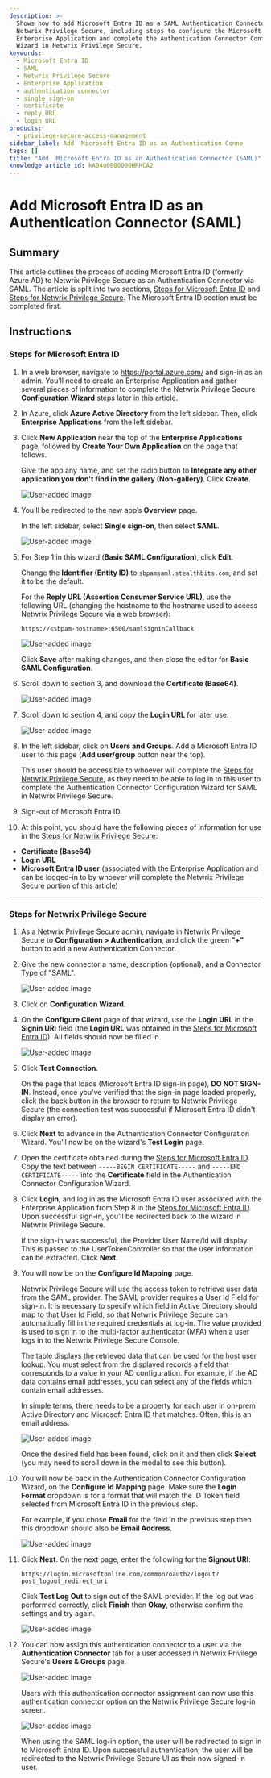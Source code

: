 ```yaml
---
description: >-
  Shows how to add Microsoft Entra ID as a SAML Authentication Connector in
  Netwrix Privilege Secure, including steps to configure the Microsoft Entra ID
  Enterprise Application and complete the Authentication Connector Configuration
  Wizard in Netwrix Privilege Secure.
keywords:
  - Microsoft Entra ID
  - SAML
  - Netwrix Privilege Secure
  - Enterprise Application
  - authentication connector
  - single sign-on
  - certificate
  - reply URL
  - login URL
products:
  - privilege-secure-access-management
sidebar_label: Add  Microsoft Entra ID as an Authentication Conne
tags: []
title: "Add  Microsoft Entra ID as an Authentication Connector (SAML)"
knowledge_article_id: kA04u0000000HRHCA2
---
```


# Add  Microsoft Entra ID as an Authentication Connector (SAML)

## Summary

This article outlines the process of adding Microsoft Entra ID (formerly Azure AD) to Netwrix Privilege Secure as an Authentication Connector via SAML. The article is split into two sections, [Steps for Microsoft Entra ID](#steps-for-microsoft-entra-id) and [Steps for Netwrix Privilege Secure](#steps-for-netwrix-privilege-secure). The Microsoft Entra ID section must be completed first.

## Instructions

### Steps for Microsoft Entra ID

1. In a web browser, navigate to https://portal.azure.com/ and sign-in as an admin. You’ll need to create an Enterprise Application and gather several pieces of information to complete the Netwrix Privilege Secure **Configuration Wizard** steps later in this article.
2. In Azure, click **Azure Active Directory** from the left sidebar. Then, click **Enterprise Applications** from the left sidebar.
3. Click **New Application** near the top of the **Enterprise Applications** page, followed by **Create Your Own Application** on the page that follows.

   Give the app any name, and set the radio button to **Integrate any other application you don't find in the gallery (Non-gallery)**. Click **Create**.

   ![User-added image](images/ka0Qk0000003IQD_0EM4u000004bUkT.png)

4. You’ll be redirected to the new app’s **Overview** page.

   In the left sidebar, select **Single sign-on**, then select **SAML**.

   ![User-added image](images/ka0Qk0000003IQD_0EM4u000004bUkY.png)

5. For Step 1 in this wizard (**Basic SAML Configuration**), click **Edit**.

   Change the **Identifier (Entity ID)** to `sbpamsaml.stealthbits.com`, and set it to be the default.

   For the **Reply URL (Assertion Consumer Service URL)**, use the following URL (changing the hostname to the hostname used to access Netwrix Privilege Secure via a web browser):

   ```
   https://<sbpam-hostname>:6500/samlSigninCallback
   ```

   ![User-added image](images/ka0Qk0000003IQD_0EM4u000004bUh1.png)

   Click **Save** after making changes, and then close the editor for **Basic SAML Configuration**.

6. Scroll down to section 3, and download the **Certificate (Base64)**.

   ![User-added image](images/ka0Qk0000003IQD_0EM4u000004bUkd.png)

7. Scroll down to section 4, and copy the **Login URL** for later use.

   ![User-added image](images/ka0Qk0000003IQD_0EM4u000004bUki.png)

8. In the left sidebar, click on **Users and Groups**. Add a Microsoft Entra ID user to this page (**Add user/group** button near the top).

   This user should be accessible to whoever will complete the [Steps for Netwrix Privilege Secure](#steps-for-netwrix-privilege-secure), as they need to be able to log in to this user to complete the Authentication Connector Configuration Wizard for SAML in Netwrix Privilege Secure.

9. Sign-out of Microsoft Entra ID.

10. At this point, you should have the following pieces of information for use in the [Steps for Netwrix Privilege Secure](#steps-for-netwrix-privilege-secure):

   - **Certificate (Base64)**
   - **Login URL**
   - **Microsoft Entra ID user** (associated with the Enterprise Application and can be logged-in to by whoever will complete the Netwrix Privilege Secure portion of this article)

---

### Steps for Netwrix Privilege Secure

1. As a Netwrix Privilege Secure admin, navigate in Netwrix Privilege Secure to **Configuration > Authentication**, and click the green **"+"** button to add a new Authentication Connector.
2. Give the new connector a name, description (optional), and a Connector Type of "SAML".

   ![User-added image](images/ka0Qk0000003IQD_0EM4u000004bUkn.png)

3. Click on **Configuration Wizard**.
4. On the **Configure Client** page of that wizard, use the **Login URL** in the **Signin URI** field (the **Login URL** was obtained in the [Steps for Microsoft Entra ID](#steps-for-microsoft-entra-id)). All fields should now be filled in.

   ![User-added image](images/ka0Qk0000003IQD_0EM4u000004bUks.png)

5. Click **Test Connection**.

   On the page that loads (Microsoft Entra ID sign-in page), **DO NOT SIGN-IN**. Instead, once you've verified that the sign-in page loaded properly, click the back button in the browser to return to Netwrix Privilege Secure (the connection test was successful if Microsoft Entra ID didn't display an error).

6. Click **Next** to advance in the Authentication Connector Configuration Wizard. You’ll now be on the wizard's **Test Login** page.
7. Open the certificate obtained during the [Steps for Microsoft Entra ID](#steps-for-microsoft-entra-id). Copy the text between `-----BEGIN CERTIFICATE-----` and `-----END CERTIFICATE-----` into the **Certificate** field in the Authentication Connector Configuration Wizard.
8. Click **Login**, and log in as the Microsoft Entra ID user associated with the Enterprise Application from Step 8 in the [Steps for Microsoft Entra ID](#steps-for-microsoft-entra-id). Upon successful sign-in, you’ll be redirected back to the wizard in Netwrix Privilege Secure.

   If the sign-in was successful, the Provider User Name/Id will display. This is passed to the UserTokenController so that the user information can be extracted. Click **Next**.

9. You will now be on the **Configure Id Mapping** page.

   Netwrix Privilege Secure will use the access token to retrieve user data from the SAML provider. The SAML provider requires a User Id Field for sign-in. It is necessary to specify which field in Active Directory should map to that User Id Field, so that Netwrix Privilege Secure can automatically fill in the required credentials at log-in. The value provided is used to sign in to the multi-factor authenticator (MFA) when a user logs in to the Netwrix Privilege Secure Console.

   The table displays the retrieved data that can be used for the host user lookup. You must select from the displayed records a field that corresponds to a value in your AD configuration. For example, if the AD data contains email addresses, you can select any of the fields which contain email addresses.

   In simple terms, there needs to be a property for each user in on-prem Active Directory and Microsoft Entra ID that matches. Often, this is an email address.

   ![User-added image](images/ka0Qk0000003IQD_0EM4u000004bUkx.png)

   Once the desired field has been found, click on it and then click **Select** (you may need to scroll down in the modal to see this button).

10. You will now be back in the Authentication Connector Configuration Wizard, on the **Configure Id Mapping** page. Make sure the **Login Format** dropdown is for a format that will match the ID Token field selected from Microsoft Entra ID in the previous step.

    For example, if you chose **Email** for the field in the previous step then this dropdown should also be **Email Address**.

    ![User-added image](images/ka0Qk0000003IQD_0EM4u000004bUl2.png)

11. Click **Next**. On the next page, enter the following for the **Signout URI**:

    ```
    https://login.microsoftonline.com/common/oauth2/logout?post_logout_redirect_uri
    ```

    Click **Test Log Out** to sign out of the SAML provider. If the log out was performed correctly, click **Finish** then **Okay**, otherwise confirm the settings and try again.

    ![User-added image](images/ka0Qk0000003IQD_0EM4u000004bUl7.png)

12. You can now assign this authentication connector to a user via the **Authentication Connector** tab for a user accessed in Netwrix Privilege Secure's **Users & Groups** page.

    ![User-added image](images/ka0Qk0000003IQD_0EM4u000004bUlC.png)

    Users with this authentication connector assignment can now use this authentication connector option on the Netwrix Privilege Secure log-in screen.

    ![User-added image](images/ka0Qk0000003IQD_0EM4u000004bUlH.png)

    When using the SAML log-in option, the user will be redirected to sign in to Microsoft Entra ID. Upon successful authentication, the user will be redirected to the Netwrix Privilege Secure UI as their now signed-in user.
